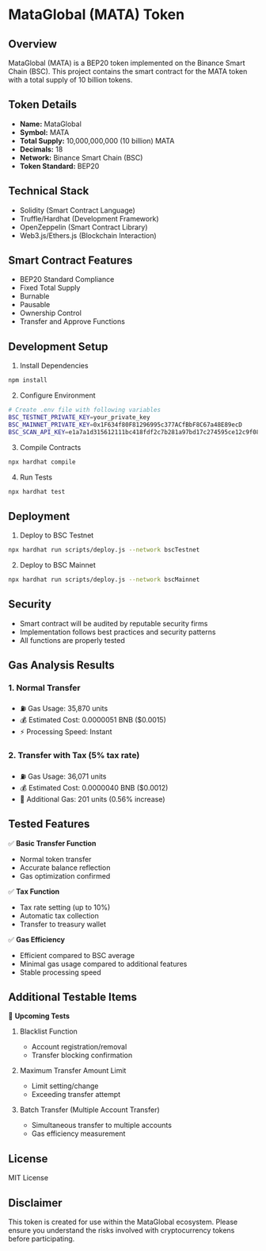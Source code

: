 # MataGlobal (MATA) Token

## Overview
MataGlobal (MATA) is a BEP20 token implemented on the Binance Smart Chain (BSC). This project contains the smart contract for the MATA token with a total supply of 10 billion tokens.

## Token Details
- **Name:** MataGlobal
- **Symbol:** MATA
- **Total Supply:** 10,000,000,000 (10 billion) MATA
- **Decimals:** 18
- **Network:** Binance Smart Chain (BSC)
- **Token Standard:** BEP20

## Technical Stack
- Solidity (Smart Contract Language)
- Truffle/Hardhat (Development Framework)
- OpenZeppelin (Smart Contract Library)
- Web3.js/Ethers.js (Blockchain Interaction)

## Smart Contract Features
- BEP20 Standard Compliance
- Fixed Total Supply
- Burnable
- Pausable
- Ownership Control
- Transfer and Approve Functions

## Development Setup
1. Install Dependencies
```bash
npm install
```

2. Configure Environment
```bash
# Create .env file with following variables
BSC_TESTNET_PRIVATE_KEY=your_private_key
BSC_MAINNET_PRIVATE_KEY=0x1F634f80F81296995c377ACfBbF8C67a48E89ecD
BSC_SCAN_API_KEY=e1a7a1d315612111bc418fdf2c7b281a97bd17c274595ce12c9f0848f2976df0
```

3. Compile Contracts
```bash
npx hardhat compile
```

4. Run Tests
```bash
npx hardhat test
```

## Deployment
1. Deploy to BSC Testnet
```bash
npx hardhat run scripts/deploy.js --network bscTestnet
```

2. Deploy to BSC Mainnet
```bash
npx hardhat run scripts/deploy.js --network bscMainnet
```

## Security
- Smart contract will be audited by reputable security firms
- Implementation follows best practices and security patterns
- All functions are properly tested

## Gas Analysis Results

### 1. Normal Transfer
- ⛽ Gas Usage: 35,870 units
- 💰 Estimated Cost: 0.0000051 BNB ($0.0015)
- ⚡ Processing Speed: Instant

### 2. Transfer with Tax (5% tax rate)
- ⛽ Gas Usage: 36,071 units
- 💰 Estimated Cost: 0.0000040 BNB ($0.0012)
- 🔄 Additional Gas: 201 units (0.56% increase)

## Tested Features

✅ **Basic Transfer Function**
- Normal token transfer
- Accurate balance reflection
- Gas optimization confirmed

✅ **Tax Function**
- Tax rate setting (up to 10%)
- Automatic tax collection
- Transfer to treasury wallet

✅ **Gas Efficiency**
- Efficient compared to BSC average
- Minimal gas usage compared to additional features
- Stable processing speed

## Additional Testable Items

🔄 **Upcoming Tests**
1. Blacklist Function
   - Account registration/removal
   - Transfer blocking confirmation

2. Maximum Transfer Amount Limit
   - Limit setting/change
   - Exceeding transfer attempt

3. Batch Transfer (Multiple Account Transfer)
   - Simultaneous transfer to multiple accounts
   - Gas efficiency measurement

## License
MIT License

## Disclaimer
This token is created for use within the MataGlobal ecosystem. Please ensure you understand the risks involved with cryptocurrency tokens before participating.
